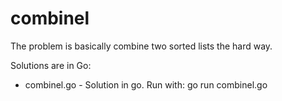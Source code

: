 # combinel

The problem is basically combine two sorted lists the hard way.

Solutions are in Go:

- combinel.go - Solution in go. Run with: go run combinel.go

